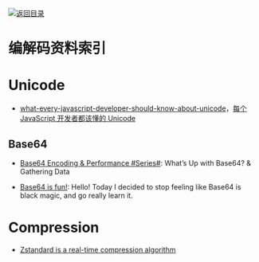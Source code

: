 [![返回目录](https://user-images.githubusercontent.com/5803001/38079637-ff0abcf0-3371-11e8-9b76-ad651620afc7.jpg)](https://github.com/wx-chevalier/Awesome-Lists)

# 编解码资料索引

# Unicode

- [what-every-javascript-developer-should-know-about-unicode](https://rainsoft.io/what-every-javascript-developer-should-know-about-unicode/)，[每个 JavaScript 开发者都该懂的 Unicode](http://www.tuicool.com/articles/aiqIji7)

## Base64

- [Base64 Encoding & Performance #Series#](https://csswizardry.com/2017/02/base64-encoding-and-performance/): What’s Up with Base64? & Gathering Data

- [Base64 is fun!](https://dev.to/legolord208/base64-is-fun--420d): Hello! Today I decided to stop feeling like Base64 is black magic, and go really learn it.

# Compression

- [Zstandard is a real-time compression algorithm](http://facebook.github.io/zstd/#other-languages)
